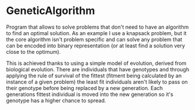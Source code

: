 # GeneticAlgorithm

Program that allows to solve problems that don't need to have an algorithm to find an optimal solution.
As an example I use a knapsack problem, but it the core algorithm isn't problem specific and can solve any problem that can be encoded into binary representation 
(or at least find a solution very close to the optimum).

This is achieved thanks to using a simple model of evolution, derived from biological evolution. 
There are individuals that have genotypes and through applying the rule of survival of the fittest (fitment being calculated by an instance of a given problem) the least fit individuals aren't likely to pass on their genotype before being replaced by a new generation. 
Each generations fittest individual is moved into the new generation so it's genotype has a higher chance to spread.
